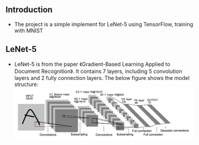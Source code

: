 ## Introduction
- The project is a simple implement for LeNet-5 using TensorFlow, training with MNIST

## LeNet-5
- LeNet-5 is from the paper 《Gradient-Based Learning Applied to Document Recognition》. It contains 7 layers, including 5 convolution layers and 2 fully connection layers. The below figure shows the model structure:
![LeNet](./images/lenet.png)


